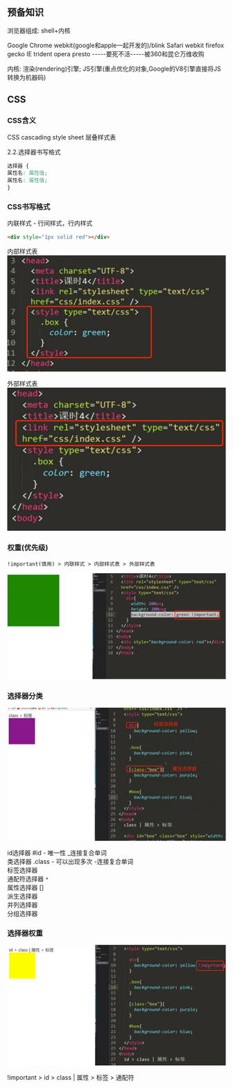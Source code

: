 
## 预备知识

浏览器组成: shell+内核

Google Chrome     webkit(google和apple一起开发的)/blink
Safari           webkit
firefox          gecko
IE               trident
opera            presto  -----要死不活-----被360和昆仑万维收购


内核: 渲染(rendering)引擎; JS引擎(重点优化的对象,Google的V8引擎直接将JS转换为机器码)

## CSS
### CSS含义

CSS        cascading style sheet          层叠样式表

2.2.选择器书写格式

```css
选择器 {
属性名: 属性值;	
属性名: 属性值;
}
```



### CSS书写格式

内联样式 - 行间样式，行内样式  <br>
```html
<div style="1px solid red"></div>

```
内部样式表 <br>
![img.png](img.png)

外部样式表 <br>
![img_1.png](img_1.png)


### 权重(优先级)
`!important(慎用) > 内联样式 > 内部样式表 > 外部样式表`

![img_2.png](img_2.png)

### 选择器分类

![img_3.png](img_3.png)

id选择器 #id - 唯一性 _连接复合单词 <br>
类选择器 .class - 可以出现多次 -连接复合单词 <br>
标签选择器 <br>
通配符选择器 `* `<br>
属性选择器 [] <br>
派生选择器 <br>
并列选择器 <br> 
分组选择器 <br>

### 选择器权重
![img_4.png](img_4.png)

!important > id > class | 属性 > 标签 > 通配符


